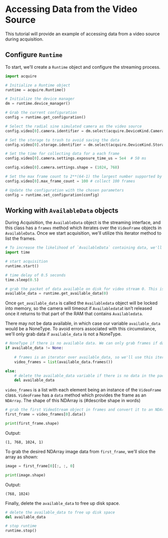 # Accessing Data from the Video Source

This tutorial will provide an example of accessing data from a video source during acquisition. 

## Configure `Runtime`

To start, we'll create a `Runtime` object and configure the streaming process.

```python
import acquire

# Initialize a Runtime object
runtime = acquire.Runtime()

# Initialize the device manager
dm = runtime.device_manager()

# Grab the current configuration
config = runtime.get_configuration() 

# Select the radial sine simulated camera as the video source
config.video[0].camera.identifier = dm.select(acquire.DeviceKind.Camera, "simulated: radial sin") 

# Set the storage to trash to avoid saving the data
config.video[0].storage.identifier = dm.select(acquire.DeviceKind.Storage, "Trash")

# Set the time for collecting data for a each frame
config.video[0].camera.settings.exposure_time_us = 5e4  # 50 ms

config.video[0].camera.settings.shape = (1024, 768)

# Set the max frame count to 2**(64-1) the largest number supported by Uint64 for essentially infinite acquisition
config.video[0].max_frame_count = 100 # collect 100 frames

# Update the configuration with the chosen parameters 
config = runtime.set_configuration(config) 
```
## Working with `AvailableData` objects

During Acquisition, the `AvailableData` object is the streaming interface, and this class has a `frames` method which iterates over the `VideoFrame` objects in `AvailableData`. Once we start acquisition, we'll utilize this iterator method to list the frames. 


```python
# To increase the likelihood of `AvailableData` containing data, we'll utilize the time python package to introduce a delay before we create our `Availabledata` object
import time

# start acquisition
runtime.start()

# time delay of 0.5 seconds
time.sleep(0.5)

# grab the packet of data available on disk for video stream 0. This is an AvailableData object.
available_data = runtime.get_available_data(0) 
```
Once `get_available_data` is called the `Availabledata` object will be locked into memory, so the camera will timeout if `Availabledata`t isn’t released once it returns to that part of the RAM that contains `Availabledata`.

There may not be data available, in which case our variable `available_data` would be a NoneType. To avoid errors associated with this circumstance, we'll only grab data if `available_data` is not a NoneType.

```python
# NoneType if there is no available data. We can only grab frames if data is available.
if available_data != None:
       
    # frames is an iterator over available_data, so we'll use this iterator to make a list of the frames
    video_frames = list(available_data.frames())

else:         
    # delete the available_data variable if there is no data in the packet to free up RAM
    del available_data

```
`video_frames` is a list with each element being an instance of the `VideoFrame` class. `VideoFrame` has a `data` method which provides the frame as an `NDArray`. The shape of this NDArray is (#describe shape in words)

```python
# grab the first VideoStream object in frames and convert it to an NDArray
first_frame = video_frames[0].data()

print(first_frame.shape)
```
Output:
```
(1, 768, 1024, 1) 
```

To grab the desired NDArray image data from `first_frame`, we'll slice the array as shown:
```python
image = first_frame[0][:, :, 0]

print(image.shape)
```
Output:
```
(768, 1024)
``` 
Finally, delete the `available_data` to free up disk space. 

```python  
# delete the available_data to free up disk space
del available_data

# stop runtime
runtime.stop()
```
